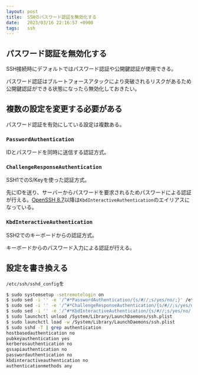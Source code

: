 ```yaml
---
layout: post
title:  SSHのパスワード認証を無効化する
date:   2023/03/16 22:16:57 +0900
tags:   ssh
---
```


## パスワード認証を無効化する

SSH接続時にデフォルトではパスワード認証や公開鍵認証が使用できる。

パスワード認証はブルートフォースアタックにより突破されるリスクがあるため公開鍵認証ができる状態になったら無効化しておきたい。

## 複数の設定を変更する必要がある

パスワード認証を有効にしている設定は複数ある。

### `PasswordAuthentication`

IDとパスワードを同時に送信する認証方式。

### `ChallengeResponseAuthentication`

SSH1でのS/Keyを使った認証方式。

先にIDを送り、サーバーからパスワードを要求されるためパスワードによる認証が行える。[OpenSSH 8.7](https://www.openssh.com/txt/release-8.7)以降は`KbdInteractiveAuthentication`のエイリアスになっている。

### `KbdInteractiveAuthentication`

SSH2でのキーボードからの認証方式。

キーボードからのパスワード入力による認証が行える。

## 設定を書き換える

`/etc/ssh/sshd_config`を

```sh
$ sudo systemsetup -setremotelogin on
$ sudo sed -i '' -e '/^#*PasswordAuthentication/{s/#//;s/yes/no/;}' /etc/ssh/sshd_config
$ sudo sed -i '' -e '/^#*ChallengeResponseAuthentication/{s/#//;s/yes/no/;}' /etc/ssh/sshd_config
$ sudo sed -i '' -e '/^#*KbdInteractiveAuthentication/{s/#//;s/yes/no/;}' /etc/ssh/sshd_config
$ sudo launchctl unload /System/Library/LaunchDaemons/ssh.plist
$ sudo launchctl load -w /System/Library/LaunchDaemons/ssh.plist
$ sudo sshd -T | grep authentication
hostbasedauthentication no
pubkeyauthentication yes
kerberosauthentication no
gssapiauthentication no
passwordauthentication no
kbdinteractiveauthentication no
authenticationmethods any
```
